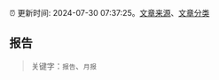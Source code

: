 :alarm_clock: 更新时间: 2024-07-30 07:37:25。[文章来源](/README.md)、[文章分类](/TAGS.md)

## 报告


> 关键字：`报告`、`月报`



